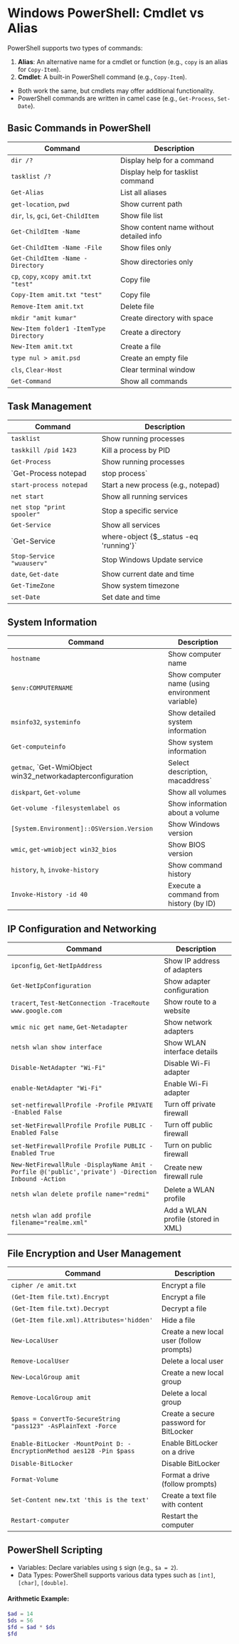 # Windows PowerShell: Cmdlet vs Alias

PowerShell supports two types of commands:
1. **Alias**: An alternative name for a cmdlet or function (e.g., `copy` is an alias for `Copy-Item`).
2. **Cmdlet**: A built-in PowerShell command (e.g., `Copy-Item`).

- Both work the same, but cmdlets may offer additional functionality.
- PowerShell commands are written in camel case (e.g., `Get-Process`, `Set-Date`).

## Basic Commands in PowerShell

| **Command**                                      | **Description**                                            |
|--------------------------------------------------|------------------------------------------------------------|
| `dir /?`                                         | Display help for a command                                 |
| `tasklist /?`                                    | Display help for tasklist command                          |
| `Get-Alias`                                      | List all aliases                                           |
| `get-location`, `pwd`                            | Show current path                                          |
| `dir`, `ls`, `gci`, `Get-ChildItem`              | Show file list                                             |
| `Get-ChildItem -Name`                            | Show content name without detailed info                    |
| `Get-ChildItem -Name -File`                      | Show files only                                            |
| `Get-ChildItem -Name -Directory`                 | Show directories only                                      |
| `cp`, `copy`, `xcopy amit.txt "test"`            | Copy file                                                  |
| `Copy-Item amit.txt "test"`                      | Copy file                                                  |
| `Remove-Item amit.txt`                           | Delete file                                                |
| `mkdir "amit kumar"`                             | Create directory with space                                |
| `New-Item folder1 -ItemType Directory`           | Create a directory                                         |
| `New-Item amit.txt`                              | Create a file                                              |
| `type nul > amit.psd`                            | Create an empty file                                       |
| `cls`, `Clear-Host`                              | Clear terminal window                                      |
| `Get-Command`                                    | Show all commands                                          |

## Task Management

| **Command**                                      | **Description**                                            |
|--------------------------------------------------|------------------------------------------------------------|
| `tasklist`                                       | Show running processes                                     |
| `taskkill /pid 1423`                             | Kill a process by PID                                      |
| `Get-Process`                                    | Show running processes                                     |
| `Get-Process notepad | stop process`             | Kill a specific process (e.g., notepad)                    |
| `start-process notepad`                          | Start a new process (e.g., notepad)                        |
| `net start`                                      | Show all running services                                  |
| `net stop "print spooler"`                        | Stop a specific service                                    |
| `Get-Service`                                    | Show all services                                          |
| `Get-Service | where-object {$_.status -eq 'running'}` | Show only running services                                |
| `Stop-Service "wuauserv"`                        | Stop Windows Update service                                |
| `date`, `Get-date`                               | Show current date and time                                 |
| `Get-TimeZone`                                   | Show system timezone                                       |
| `set-Date`                                       | Set date and time                                          |

## System Information

| **Command**                                      | **Description**                                            |
|--------------------------------------------------|------------------------------------------------------------|
| `hostname`                                       | Show computer name                                         |
| `$env:COMPUTERNAME`                              | Show computer name (using environment variable)            |
| `msinfo32`, `systeminfo`                         | Show detailed system information                           |
| `Get-computeinfo`                                | Show system information                                    |
| `getmac`, `Get-WmiObject win32_networkadapterconfiguration | Select description, macaddress` | Show MAC address |
| `diskpart`, `Get-volume`                         | Show all volumes                                            |
| `Get-volume -filesystemlabel os`                 | Show information about a volume                            |
| `[System.Environment]::OSVersion.Version`        | Show Windows version                                        |
| `wmic`, `get-wmiobject win32_bios`               | Show BIOS version                                           |
| `history`, `h`, `invoke-history`                 | Show command history                                       |
| `Invoke-History -id 40`                          | Execute a command from history (by ID)                     |

## IP Configuration and Networking

| **Command**                                      | **Description**                                            |
|--------------------------------------------------|------------------------------------------------------------|
| `ipconfig`, `Get-NetIpAddress`                   | Show IP address of adapters                                |
| `Get-NetIpConfiguration`                         | Show adapter configuration                                 |
| `tracert`, `Test-NetConnection -TraceRoute www.google.com` | Show route to a website                                  |
| `wmic nic get name`, `Get-Netadapter`            | Show network adapters                                      |
| `netsh wlan show interface`                      | Show WLAN interface details                                |
| `Disable-NetAdapter "Wi-Fi"`                     | Disable Wi-Fi adapter                                      |
| `enable-NetAdapter "Wi-Fi"`                      | Enable Wi-Fi adapter                                       |
| `set-netfirewallProfile -Profile PRIVATE -Enabled False` | Turn off private firewall                                  |
| `set-NetFirewallProfile Profile PUBLIC -Enabled False`  | Turn off public firewall                                  |
| `set-NetFirewallProfile Profile PUBLIC -Enabled True`   | Turn on public firewall                                   |
| `New-NetFirewallRule -DisplayName Amit -Porfile @('public','private') -Direction Inbound -Action` | Create new firewall rule                                  |
| `netsh wlan delete profile name="redmi"`         | Delete a WLAN profile                                      |
| `netsh wlan add profile filename="realme.xml"`   | Add a WLAN profile (stored in XML)                         |

## File Encryption and User Management

| **Command**                                      | **Description**                                            |
|--------------------------------------------------|------------------------------------------------------------|
| `cipher /e amit.txt`                            | Encrypt a file                                             |
| `(Get-Item file.txt).Encrypt`                    | Encrypt a file                                             |
| `(Get-Item file.txt).Decrypt`                    | Decrypt a file                                             |
| `(Get-Item file.xml).Attributes='hidden'`        | Hide a file                                                |
| `New-LocalUser`                                  | Create a new local user (follow prompts)                   |
| `Remove-LocalUser`                               | Delete a local user                                        |
| `New-LocalGroup amit`                            | Create a new local group                                   |
| `Remove-LocalGroup amit`                         | Delete a local group                                      |
| `$pass = ConvertTo-SecureString "pass123" -AsPlainText -Force` | Create a secure password for BitLocker                   |
| `Enable-BitLocker -MountPoint D: -EncryptionMethod aes128 -Pin $pass` | Enable BitLocker on a drive                                |
| `Disable-BitLocker`                              | Disable BitLocker                                          |
| `Format-Volume`                                  | Format a drive (follow prompts)                            |
| `Set-Content new.txt 'this is the text'`         | Create a text file with content                            |
| `Restart-computer`                               | Restart the computer                                       |

## PowerShell Scripting

- Variables: Declare variables using `$` sign (e.g., `$a = 2`).
- Data Types: PowerShell supports various data types such as `[int]`, `[char]`, `[double]`.

#### Arithmetic Example:
```powershell
$ad = 14
$ds = 56
$fd = $ad * $ds
$fd
